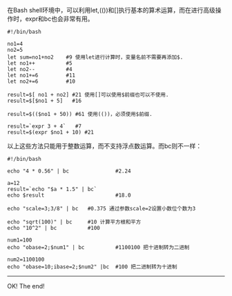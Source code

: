 在Bash shell环境中，可以利用let,(())和[]执行基本的算术运算，而在进行高级操作时，expr和bc也会非常有用。
``` shell
#!/bin/bash

no1=4
no2=5
let sum=no1+no2    #9 使用let进行计算时，变量名前不需要再添加$.
let no1++          #5
let no2--          #4
let no1+=6         #11
let no2+=6         #10

result=$[ no1 + no2] #21 使用[]可以使用$前缀也可以不使用.
result=$[$no1 + 5]   #16

result=$(($no1 + 50)) #61 使用(())，必须使用$前缀.

result=`expr 3 + 4`   #7
result=$(expr $no1 + 10) #21
```
以上这些方法只能用于整数运算，而不支持浮点数运算。而bc则不一样：
``` shell
#!/bin/bash

echo "4 * 0.56" | bc               #2.24

a=12
result=`echo "$a * 1.5" | bc`
echo $result                       #18.0

echo "scale=3;3/8" | bc   #0.375 通过参数scale=2设置小数位个数为3

echo "sqrt(100)" | bc     #10 计算平方根和平方
echo "10^2" | bc          #100

num1=100                            
echo "obase=2;$num1" | bc          #1100100 把十进制转为二进制 

num2=1100100
echo "obase=10;ibase=2;$num2" |bc  #100 把二进制转为十进制
```

_ _ _ 
OK! The end!
